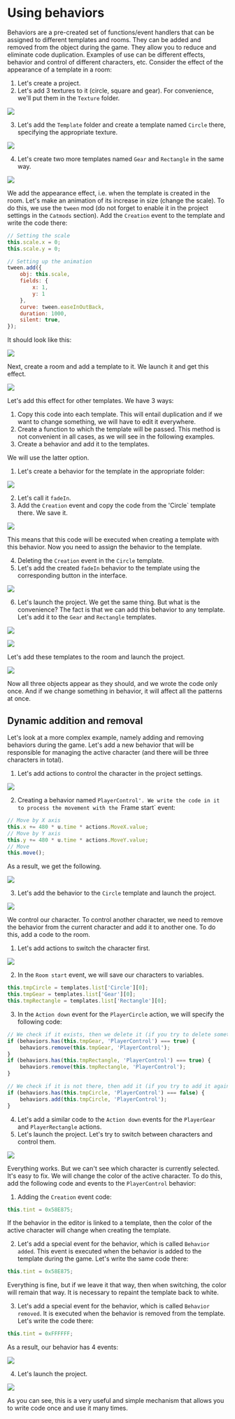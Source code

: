 # Using behaviors
Behaviors are a pre-created set of functions/event handlers that can be assigned to different templates and rooms. They can be added and removed from the object during the game. They allow you to reduce and eliminate code duplication. Examples of use can be different effects, behavior and control of different characters, etc.
Consider the effect of the appearance of a template in a room:
1. Let's create a project.
2. Let's add 3 textures to it (circle, square and gear). For convenience, we'll put them in the `Texture` folder.

![](img/add_three_texture.png)

3.  Let's add the `Template` folder and create a template named `Circle` there, specifying the appropriate texture.

![](img/create_template_circle.png)

4. Let's create two more templates named `Gear` and `Rectangle` in the same way.

![](img/three_template.png)

We add the appearance effect, i.e. when the template is created in the room. Let's make an animation of its increase in size (change the scale). To do this, we use the `tween` mod (do not forget to enable it in the project settings in the `Catmods` section).
Add the `Creation` event to the template and write the code there:

```js
// Setting the scale
this.scale.x = 0;
this.scale.y = 0;

// Setting up the animation
tween.add({
    obj: this.scale,
    fields: {
        x: 1,
        y: 1
    },
    curve: tween.easeInOutBack,
    duration: 1000,
    silent: true,
});
```

It should look like this:

![](img/add_creation_event_circle.png)

Next, create a room and add a template to it. We launch it and get this effect.

![](img/circle_fade_in.gif)

Let's add this effect for other templates. We have 3 ways:
1. Copy this code into each template. This will entail duplication and if we want to change something, we will have to edit it everywhere.
2. Create a function to which the template will be passed. This method is not convenient in all cases, as we will see in the following examples.
3. Create a behavior and add it to the templates.

We will use the latter option.
1. Let's create a behavior for the template in the appropriate folder:
   
![](img/button_create_behavior.png)

2. Let's call it `fadeIn`.
3. Add the `Creation` event and copy the code from the 'Circle` template there. We save it.

![](img/behavior_event_creation.png)

This means that this code will be executed when creating a template with this behavior. Now you need to assign the behavior to the template.

4. Deleting the `Creation` event in the `Circle` template.
5. Let's add the created `fadeIn` behavior to the template using the corresponding button in the interface.

![](img/add_behavior_circle.png)

6. Let's launch the project.
We get the same thing. But what is the convenience? The fact is that we can add this behavior to any template. Let's add it to the `Gear` and `Rectangle` templates.

![](img/add_behavior_gear.png)

![](img/add_behavior_rectangle.png)

Let's add these templates to the room and launch the project.

![](img/three_template_fade_in.gif)

Now all three objects appear as they should, and we wrote the code only once. And if we change something in behavior, it will affect all the patterns at once.
## Dynamic addition and removal
Let's look at a more complex example, namely adding and removing behaviors during the game. Let's add a new behavior that will be responsible for managing the active character (and there will be three characters in total).
1. Let's add actions to control the character in the project settings.

![](img/settings_actions.png)

2. Creating a behavior named `PlayerControl'. We write the code in it to process the movement with the `Frame start` event:

```js
// Move by X axis
this.x += 480 * u.time * actions.MoveX.value;
// Move by Y axis
this.y += 480 * u.time * actions.MoveY.value;
// Move
this.move();
```

As a result, we get the following.

![](img/code_move_player.png)

3. Let's add the behavior to the `Circle` template and launch the project.

![](img/behavior_circle_move.gif)

We control our character. To control another character, we need to remove the behavior from the current character and add it to another one. To do this, add a code to the room.
1. Let's add actions to switch the character first.

![](img/actions_switch_player.png)

2. In the `Room start` event, we will save our characters to variables.

```js
this.tmpCircle = templates.list['Circle'][0];
this.tmpGear = templates.list['Gear'][0];
this.tmpRectangle = templates.list['Rectangle'][0];
```

3.  In the `Action down` event for the `PlayerCircle` action, we will specify the following code:

```js
// We check if it exists, then we delete it (if you try to delete something that does not exist, there will be an error)
if (behaviors.has(this.tmpGear, 'PlayerControl') === true) {
    behaviors.remove(this.tmpGear, 'PlayerControl');
}
if (behaviors.has(this.tmpRectangle, 'PlayerControl') === true) {
    behaviors.remove(this.tmpRectangle, 'PlayerControl');
}

// We check if it is not there, then add it (if you try to add it again, there will be an error)
if (behaviors.has(this.tmpCircle, 'PlayerControl') === false) {
    behaviors.add(this.tmpCircle, 'PlayerControl');
}
```

4. Let's add a similar code to the `Action down` events for the `PlayerGear` and `PlayerRectangle` actions.
5. Let's launch the project. Let's try to switch between characters and control them.

![](img/switch_players.gif)

Everything works. But we can't see which character is currently selected. It's easy to fix. We will change the color of the active character. To do this, add the following code and events to the `PlayerControl` behavior:
1. Adding the `Creation` event code:

```js
this.tint = 0x58E875;
```

If the behavior in the editor is linked to a template, then the color of the active character will change when creating the template.

2. Let's add a special event for the behavior, which is called `Behavior added`. This event is executed when the behavior is added to the template during the game. Let's write the same code there:

```js
this.tint = 0x58E875;
```

Everything is fine, but if we leave it that way, then when switching, the color will remain that way. It is necessary to repaint the template back to white.

3. Let's add a special event for the behavior, which is called `Behavior removed`. It is executed when the behavior is removed from the template. Let's write the code there:

```js
this.tint = 0xFFFFFF;
```

As a result, our behavior has 4 events:

![](img/all_events_behavior.png)

4. Let's launch the project.

![](img/switch_players_color.gif)

As you can see, this is a very useful and simple mechanism that allows you to write code once and use it many times.
